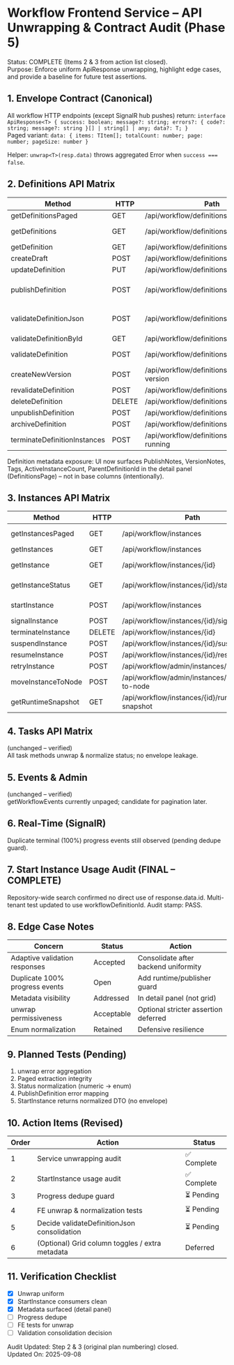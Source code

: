 # Workflow Frontend Service – API Unwrapping & Contract Audit (Phase 5)

Status: COMPLETE (Items 2 & 3 from action list closed).  
Purpose: Enforce uniform ApiResponse<T> unwrapping, highlight edge cases, and provide a baseline for future test assertions.

## 1. Envelope Contract (Canonical)
All workflow HTTP endpoints (except SignalR hub pushes) return:
`interface ApiResponse<T> { success: boolean; message?: string; errors?: { code?: string; message?: string }[] | string[] | any; data?: T; }`  
Paged variant: `data: { items: TItem[]; totalCount: number; page: number; pageSize: number }`

Helper: `unwrap<T>(resp.data)` throws aggregated Error when `success === false`.

## 2. Definitions API Matrix
| Method | HTTP | Path | Body | Raw Shape | Unwrap Type | Paged? | Notes |
|--------|------|------|------|-----------|-------------|--------|-------|
| getDefinitionsPaged | GET | /api/workflow/definitions | Query | ApiResponse<PagedResultDto<WorkflowDefinitionDto>> | PagedResultDto<WorkflowDefinitionDto> | Yes | Grid source |
| getDefinitions | GET | /api/workflow/definitions | Query | Same | WorkflowDefinitionDto[] | Yes | Convenience (items only) |
| getDefinition | GET | /api/workflow/definitions/{id} | – | ApiResponse<WorkflowDefinitionDto> | WorkflowDefinitionDto | No | |
| createDraft | POST | /api/workflow/definitions/draft | CreateWorkflowDefinitionDto | ApiResponse<WorkflowDefinitionDto> | WorkflowDefinitionDto | No | |
| updateDefinition | PUT | /api/workflow/definitions/{id} | UpdateWorkflowDefinitionDto | ApiResponse<WorkflowDefinitionDto> | WorkflowDefinitionDto | No | |
| publishDefinition | POST | /api/workflow/definitions/{id}/publish | {publishNotes,forcePublish} | ApiResponse<WorkflowDefinitionDto> | WorkflowDefinitionDto | No | Custom error mapping |
| validateDefinitionJson | POST | /api/workflow/definitions/validate | { JSONDefinition } | ApiResponse<ValidationResultDto> | GraphValidationResult | No | Adaptive legacy tolerance |
| validateDefinitionById | GET | /api/workflow/definitions/{id}/validate | – | ApiResponse<ValidationResultDto> | GraphValidationResult | No | |
| validateDefinition | POST | /api/workflow/definitions/validate | { JSONDefinition } | ApiResponse<ValidationResultDto> | ValidationResultDto | No | Direct unwrap |
| createNewVersion | POST | /api/workflow/definitions/{id}/new-version | CreateNewVersionRequestDto | ApiResponse<WorkflowDefinitionDto> | WorkflowDefinitionDto | No | |
| revalidateDefinition | POST | /api/workflow/definitions/{id}/revalidate | {} | ApiResponse<ValidationResultDto> | ValidationResultDto | No | |
| deleteDefinition | DELETE | /api/workflow/definitions/{id} | – | ApiResponse<boolean> | boolean | No | |
| unpublishDefinition | POST | /api/workflow/definitions/{id}/unpublish | {} | ApiResponse<WorkflowDefinitionDto> | WorkflowDefinitionDto | No | |
| archiveDefinition | POST | /api/workflow/definitions/{id}/archive | {} | ApiResponse<WorkflowDefinitionDto> | WorkflowDefinitionDto | No | |
| terminateDefinitionInstances | POST | /api/workflow/definitions/{id}/terminate-running | {} | ApiResponse<{terminated:number}> | { terminated:number } | No | |

Definition metadata exposure: UI now surfaces PublishNotes, VersionNotes, Tags, ActiveInstanceCount, ParentDefinitionId in the detail panel (DefinitionsPage) – not in base columns (intentionally).

## 3. Instances API Matrix
| Method | HTTP | Path | Body | Raw Shape | Unwrap | Paged | Post |
|--------|------|------|------|-----------|--------|-------|------|
| getInstancesPaged | GET | /api/workflow/instances | Query | ApiResponse<PagedResultDto<WorkflowInstanceDto>> | PagedResultDto<WorkflowInstanceDto> | Yes | Status normalized |
| getInstances | GET | /api/workflow/instances | Query | Same | WorkflowInstanceDto[] | Yes | Items only |
| getInstance | GET | /api/workflow/instances/{id} | – | ApiResponse<WorkflowInstanceDto> | WorkflowInstanceDto | No | Status normalized |
| getInstanceStatus | GET | /api/workflow/instances/{id}/status | – | ApiResponse<InstanceStatusDto> | InstanceStatusDto | No | Status normalized |
| startInstance | POST | /api/workflow/instances | StartInstanceRequestDto | ApiResponse<WorkflowInstanceDto> | WorkflowInstanceDto | No | Caller uses id |
| signalInstance | POST | /api/workflow/instances/{id}/signal | SignalInstanceRequestDto | ApiResponse<WorkflowInstanceDto> | WorkflowInstanceDto | No | |
| terminateInstance | DELETE | /api/workflow/instances/{id} | – | ApiResponse<boolean> | boolean | No | |
| suspendInstance | POST | /api/workflow/instances/{id}/suspend | {} | ApiResponse<WorkflowInstanceDto> | WorkflowInstanceDto | No | |
| resumeInstance | POST | /api/workflow/instances/{id}/resume | {} | ApiResponse<WorkflowInstanceDto> | WorkflowInstanceDto | No | |
| retryInstance | POST | /api/workflow/admin/instances/{id}/retry | RetryInstanceRequestDto | ApiResponse<WorkflowInstanceDto> | WorkflowInstanceDto | No | |
| moveInstanceToNode | POST | /api/workflow/admin/instances/{id}/move-to-node | MoveToNodeRequestDto | ApiResponse<WorkflowInstanceDto> | WorkflowInstanceDto | No | |
| getRuntimeSnapshot | GET | /api/workflow/instances/{id}/runtime-snapshot | – | ApiResponse<InstanceRuntimeSnapshotDto> | InstanceRuntimeSnapshotDto | No | |

## 4. Tasks API Matrix
(unchanged – verified)  
All task methods unwrap & normalize status; no envelope leakage.

## 5. Events & Admin
(unchanged – verified)  
getWorkflowEvents currently unpaged; candidate for pagination later.

## 6. Real-Time (SignalR)
Duplicate terminal (100%) progress events still observed (pending dedupe guard).

## 7. Start Instance Usage Audit (FINAL – COMPLETE)
Repository-wide search confirmed no direct use of response.data.id. Multi-tenant test updated to use workflowDefinitionId. Audit stamp: PASS.

## 8. Edge Case Notes
| Concern | Status | Action |
|---------|--------|--------|
| Adaptive validation responses | Accepted | Consolidate after backend uniformity |
| Duplicate 100% progress events | Open | Add runtime/publisher guard |
| Metadata visibility | Addressed | In detail panel (not grid) |
| unwrap permissiveness | Acceptable | Optional stricter assertion deferred |
| Enum normalization | Retained | Defensive resilience |

## 9. Planned Tests (Pending)
1. unwrap error aggregation
2. Paged extraction integrity
3. Status normalization (numeric → enum)
4. PublishDefinition error mapping
5. StartInstance returns normalized DTO (no envelope)

## 10. Action Items (Revised)
| Order | Action | Status |
|-------|--------|--------|
| 1 | Service unwrapping audit | ✅ Complete |
| 2 | StartInstance usage audit | ✅ Complete |
| 3 | Progress dedupe guard | ⏳ Pending |
| 4 | FE unwrap & normalization tests | ⏳ Pending |
| 5 | Decide validateDefinitionJson consolidation | ⏳ Pending |
| 6 | (Optional) Grid column toggles / extra metadata | Deferred |

## 11. Verification Checklist
- [x] Unwrap uniform
- [x] StartInstance consumers clean
- [x] Metadata surfaced (detail panel)
- [ ] Progress dedupe
- [ ] FE tests for unwrap
- [ ] Validation consolidation decision

Audit Updated: Step 2 & 3 (original plan numbering) closed.  
Updated On: 2025-09-08
